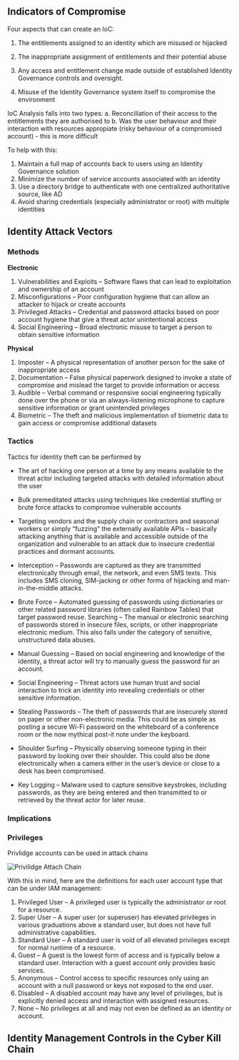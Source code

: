 ## Indicators of Compromise
Four aspects that can create an IoC:
1.	The entitlements assigned to an identity which are misused or hijacked

2.	The inappropriate assignment of entitlements and their potential abuse
 
3.	Any access and entitlement change made outside of established Identity Governance controls and oversight.
 
4.	Misuse of the Identity Governance system itself to compromise the environment

IoC Analysis falls into two types:
a. Reconciliation of their access to the entitlements they are authorised to
b. Was the user behaviour  and their interaction with resources appropiate (risky behaviour of a compromised account) - this is more difficult

To help with this:
1. Maintain a full map of accounts back to users using an Identity Governance solution
2. Minimize the number of service accounts associated with an identity
3. Use a directory bridge to authenticate with one centralized authoritative source, like AD
4. Avoid sharing credentials (especially administrator or root) with multiple identities


## Identity Attack Vectors

### Methods

**Electronic**

1. Vulnerabilities and Exploits – Software flaws that can lead to exploitation and ownership of an account
2. Misconfigurations – Poor configuration hygiene that can allow an attacker to hijack or create accounts
3. Privileged Attacks – Credential and password attacks based on poor account hygiene that give a threat actor unintentional access
4. Social Engineering – Broad electronic misuse to target a person to obtain sensitive information

**Physical**

1. Imposter – A physical representation of another person for the sake of inappropriate access
2. Documentation – False physical paperwork designed to invoke a state of compromise and mislead the target to provide information or access
3. Audible – Verbal command or responsive social engineering typically done over the phone or via an always-listening microphone to capture sensitive information or grant unintended privileges
4. Biometric  – The theft and malicious implementation of biometric data to gain access or compromise additional datasets

### Tactics
Tactics for identity theft can be performed by
* The art of hacking one person at a time by any means available to the threat actor including targeted attacks with detailed information about the user
* Bulk premeditated attacks using techniques like credential stuffing or brute force attacks to compromise vulnerable accounts
* Targeting vendors and the supply chain or contractors and seasonal workers or simply “fuzzing” the externally available APIs – basically attacking anything that is available and accessible outside of the organization and vulnerable to an attack due to insecure credential practices and dormant accounts.

* Interception – Passwords are captured as they are transmitted electronically through email, the network, and even SMS texts. This includes SMS cloning, SIM-jacking or other forms of hijacking and man-in-the-middle attacks.
* Brute Force – Automated guessing of passwords using dictionaries or other related password libraries (often called Rainbow Tables) that target password reuse.
Searching – The manual or electronic searching of passwords stored in insecure files, scripts, or other inappropriate electronic medium. This also falls under the category of sensitive, unstructured data abuses.
* Manual Guessing – Based on social engineering and knowledge of the identity, a threat actor will try to manually guess the password for an account.
* Social Engineering – Threat actors use human trust and social interaction to trick an identity into revealing credentials or other sensitive information.
* Stealing Passwords  – The theft of passwords that are insecurely stored on paper or other non-electronic media. This could be as simple as posting a secure Wi-Fi password on the whiteboard of a conference room or the now mythical post-it note under the keyboard.
* Shoulder Surfing – Physically observing someone typing in their password by looking over their shoulder. This could also be done electronically when a camera either in the user’s device or close to a desk has been compromised.
* Key Logging – Malware used to capture sensitive keystrokes, including passwords, as they are being entered and then transmitted to or retrieved by the threat actor for later reuse.


### Implications

### Privileges

Privlidge accounts can be used in attack chains

![Privilidge Attach Chain](https://i.imgur.com/oTp69vc.jpg)

With this in mind, here are the definitions for each user account type that can be under IAM management:
1. Privileged User – A privileged user is typically the administrator or root for a resource.
2. Super User – A super user (or superuser) has elevated privileges in various graduations above a standard user, but does not have full administrative capabilities.
3. Standard User – A standard user is void of all elevated privileges except for normal runtime of a resource.
4. Guest – A guest is the lowest form of access and is typically below a standard user. Interaction with a guest account only provides basic services.
5. Anonymous – Control access to specific resources only using an account with a null password or keys not exposed to the end user.
6. Disabled – A disabled account may have any level of privileges, but is explicitly denied access and interaction with assigned resources.
7. None – No privileges at all and may not even be defined as an identity or account.

## Identity Management Controls in the Cyber Kill Chain
